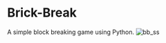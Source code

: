# Brick-Break

A simple block breaking game using Python.
![bb_ss](https://github.com/user-attachments/assets/d6745333-53f2-4d39-925f-cdc85c9f4660)
